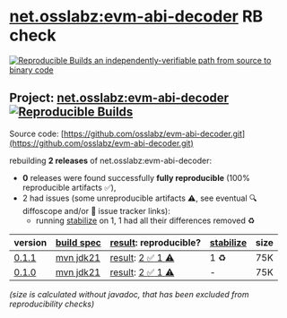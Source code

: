 [net.osslabz:evm-abi-decoder](https://central.sonatype.com/artifact/net.osslabz/evm-abi-decoder/versions) RB check
=======

[![Reproducible Builds](https://reproducible-builds.org/images/logos/rb.svg) an independently-verifiable path from source to binary code](https://reproducible-builds.org/)

## Project: [net.osslabz:evm-abi-decoder](https://central.sonatype.com/artifact/net.osslabz/evm-abi-decoder/versions) [![Reproducible Builds](https://img.shields.io/endpoint?url=https://raw.githubusercontent.com/jvm-repo-rebuild/reproducible-central/master/content/net/osslabz/evm-abi-decode/badge.json)](https://github.com/jvm-repo-rebuild/reproducible-central/blob/master/content/net/osslabz/evm-abi-decode/README.md)

Source code: [https://github.com/osslabz/evm-abi-decoder.git](https://github.com/osslabz/evm-abi-decoder.git)

rebuilding **2 releases** of net.osslabz:evm-abi-decoder:
- **0** releases were found successfully **fully reproducible** (100% reproducible artifacts :white_check_mark:),
- 2 had issues (some unreproducible artifacts :warning:, see eventual :mag: diffoscope and/or :memo: issue tracker links):
  - running [stabilize](doc/stabilize.md) on 1, 1 had all their differences removed :recycle:

| version | [build spec](/BUILDSPEC.md) | [result](https://reproducible-builds.org/docs/jvm/): reproducible? | [stabilize](https://github.com/google/oss-rebuild/blob/main/cmd/stabilize/README.md) | size |
| -- | --------- | ------ | ------ | -- |
| [0.1.1](https://central.sonatype.com/artifact/net.osslabz/evm-abi-decoder/0.1.1/pom) | [mvn jdk21](evm-abi-decoder-0.1.1.buildspec) | [result](evm-abi-decoder-0.1.1.buildinfo): [2 :white_check_mark:  1 :warning:](evm-abi-decoder-0.1.1.buildcompare) | 1 :recycle: | 75K |
| [0.1.0](https://central.sonatype.com/artifact/net.osslabz/evm-abi-decoder/0.1.0/pom) | [mvn jdk21](evm-abi-decoder-0.1.0.buildspec) | [result](evm-abi-decoder-0.1.0.buildinfo): [2 :white_check_mark:  1 :warning:](evm-abi-decoder-0.1.0.buildcompare) | - | 75K |

<i>(size is calculated without javadoc, that has been excluded from reproducibility checks)</i>
